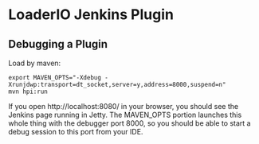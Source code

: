# LoaderIO Jenkins Plugin



## Debugging a Plugin

Load by maven:

    export MAVEN_OPTS="-Xdebug -Xrunjdwp:transport=dt_socket,server=y,address=8000,suspend=n"
    mvn hpi:run

If you open http://localhost:8080/ in your browser, you should see the Jenkins page running in Jetty. The MAVEN_OPTS portion launches this whole thing with the debugger port 8000, so you should be able to start a debug session to this port from your IDE.